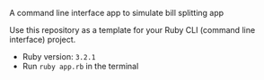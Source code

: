 A command line interface app to simulate bill splitting app

Use this repository as a template for your Ruby CLI (command line interface) project.

- Ruby version: `3.2.1`
- Run ``` ruby app.rb ``` in the terminal
